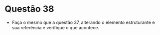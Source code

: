 # Questão 38

- Faça o mesmo que a questão 37, alterando o elemento estruturante e sua referência e verifique o que acontece.